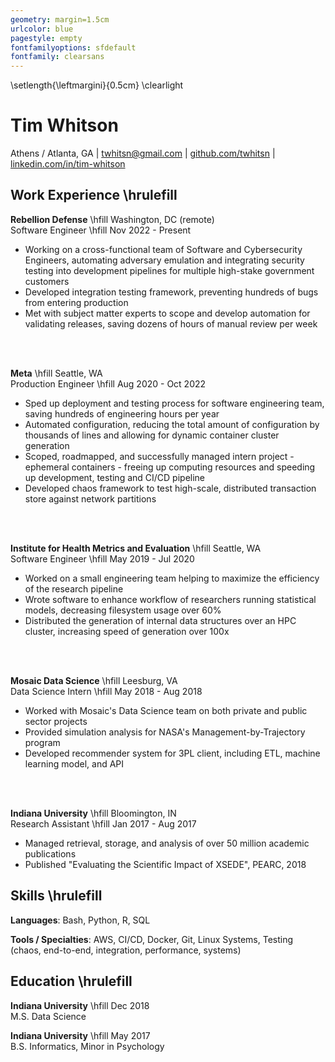 ```yaml
---
geometry: margin=1.5cm
urlcolor: blue
pagestyle: empty
fontfamilyoptions: sfdefault 
fontfamily: clearsans
---
```

\setlength{\leftmargini}{0.5cm}
\clearlight

# Tim Whitson 

Athens / Atlanta, GA | [twhitsn@gmail.com](mailto:twhitsn@gmail.com) | [github.com/twhitsn](https://github.com/twhitsn) | [linkedin.com/in/tim-whitson](https://linkedin.com/in/tim-whitson)

## Work Experience \hrulefill


**Rebellion Defense** \hfill Washington, DC (remote)   
Software Engineer \hfill Nov 2022 - Present   

- Working on a cross-functional team of Software and Cybersecurity Engineers, automating adversary emulation and integrating security testing into development pipelines for multiple high-stake government customers
- Developed integration testing framework, preventing hundreds of bugs from entering production
- Met with subject matter experts to scope and develop automation for validating releases, saving dozens of hours of manual review per week
<br>  
<br>  

**Meta** \hfill Seattle, WA  
Production Engineer \hfill Aug 2020 - Oct 2022  

- Sped up deployment and testing process for software engineering team, saving hundreds of engineering hours per year
- Automated configuration, reducing the total amount of configuration by thousands of lines and allowing for dynamic container cluster generation
- Scoped, roadmapped, and successfully managed intern project - ephemeral containers - freeing up computing resources and speeding up development, testing and CI/CD pipeline
- Developed chaos framework to test high-scale, distributed transaction store against network partitions
<br>  
<br>  
 
**Institute for Health Metrics and Evaluation** \hfill Seattle, WA  
Software Engineer \hfill May 2019 - Jul 2020  

- Worked on a small engineering team helping to maximize the efficiency of the research pipeline
- Wrote software to enhance workflow of researchers running statistical models, decreasing filesystem usage over 60%
- Distributed the generation of internal data structures over an HPC cluster, increasing speed of generation over 100x
<br>  
<br>  

**Mosaic Data Science** \hfill Leesburg, VA   
Data Science Intern \hfill May 2018 - Aug 2018     

- Worked with Mosaic's Data Science team on both private and public sector projects
- Provided simulation analysis for NASA's Management-by-Trajectory program
- Developed recommender system for 3PL client, including ETL, machine learning model, and API
<br>  
<br>  

**Indiana University** \hfill Bloomington, IN  
Research Assistant \hfill Jan 2017 - Aug 2017  

- Managed retrieval, storage, and analysis of over 50 million academic publications
- Published "Evaluating the Scientific Impact of XSEDE", PEARC, 2018

## Skills \hrulefill

**Languages**: Bash, Python, R, SQL   

**Tools / Specialties**: AWS, CI/CD, Docker, Git, Linux Systems, Testing (chaos, end-to-end, integration, performance, systems) 

## Education \hrulefill

**Indiana University** \hfill Dec 2018  
M.S. Data Science

**Indiana University** \hfill May 2017  
B.S. Informatics, Minor in Psychology 


